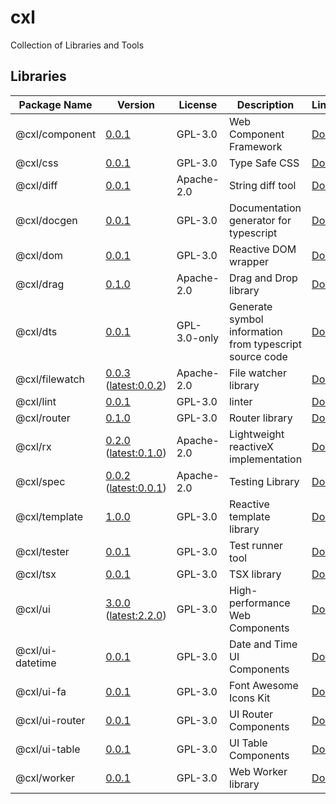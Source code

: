 # cxl

Collection of Libraries and Tools

## Libraries

| Package Name   | Version | License | Description                          | Links                                          |
| -------------- | ------- | ------- | ------------------------------------ | ---------------------------------------------- |
| @cxl/component        | [0.0.1](https://npmjs.com/package/@cxl/component/v/0.0.1) | GPL-3.0 | Web Component Framework       | [Docs](https://cxlio.github.io/cxl/component/0.0.1) |
| @cxl/css        | [0.0.1](https://npmjs.com/package/@cxl/css/v/0.0.1) | GPL-3.0 | Type Safe CSS       | [Docs](https://cxlio.github.io/cxl/css/0.0.1) |
| @cxl/diff        | [0.0.1](https://npmjs.com/package/@cxl/diff/v/0.0.1) | Apache-2.0 | String diff tool       | [Docs](https://cxlio.github.io/cxl/diff/0.0.1) |
| @cxl/docgen        | [0.0.1](https://npmjs.com/package/@cxl/docgen/v/0.0.1) | GPL-3.0 | Documentation generator for typescript       | [Docs](https://cxlio.github.io/cxl/docgen/0.0.1) |
| @cxl/dom        | [0.0.1](https://npmjs.com/package/@cxl/dom/v/0.0.1) | GPL-3.0 | Reactive DOM wrapper       | [Docs](https://cxlio.github.io/cxl/dom/0.0.1) |
| @cxl/drag        | [0.1.0](https://npmjs.com/package/@cxl/drag/v/0.1.0) | Apache-2.0 | Drag and Drop library       | [Docs](https://cxlio.github.io/cxl/drag/0.1.0) |
| @cxl/dts        | [0.0.1](https://npmjs.com/package/@cxl/dts/v/0.0.1) | GPL-3.0-only | Generate symbol information from typescript source code       | [Docs](https://cxlio.github.io/cxl/dts/0.0.1) |
| @cxl/filewatch        | [0.0.3](https://npmjs.com/package/@cxl/filewatch/v/0.0.3) ([latest:0.0.2](https://npmjs.com/package/@cxl/filewatch/v/0.0.2)) | Apache-2.0 | File watcher library       | [Docs](https://cxlio.github.io/cxl/filewatch/0.0.3) |
| @cxl/lint        | [0.0.1](https://npmjs.com/package/@cxl/lint/v/0.0.1) | GPL-3.0 | linter       | [Docs](https://cxlio.github.io/cxl/lint/0.0.1) |
| @cxl/router        | [0.1.0](https://npmjs.com/package/@cxl/router/v/0.1.0) | GPL-3.0 | Router library       | [Docs](https://cxlio.github.io/cxl/router/0.1.0) |
| @cxl/rx        | [0.2.0](https://npmjs.com/package/@cxl/rx/v/0.2.0) ([latest:0.1.0](https://npmjs.com/package/@cxl/rx/v/0.1.0)) | Apache-2.0 | Lightweight reactiveX implementation       | [Docs](https://cxlio.github.io/cxl/rx/0.2.0) |
| @cxl/spec        | [0.0.2](https://npmjs.com/package/@cxl/spec/v/0.0.2) ([latest:0.0.1](https://npmjs.com/package/@cxl/spec/v/0.0.1)) | Apache-2.0 | Testing Library       | [Docs](https://cxlio.github.io/cxl/spec/0.0.2) |
| @cxl/template        | [1.0.0](https://npmjs.com/package/@cxl/template/v/1.0.0) | GPL-3.0 | Reactive template library       | [Docs](https://cxlio.github.io/cxl/template/1.0.0) |
| @cxl/tester        | [0.0.1](https://npmjs.com/package/@cxl/tester/v/0.0.1) | GPL-3.0 | Test runner tool       | [Docs](https://cxlio.github.io/cxl/tester/0.0.1) |
| @cxl/tsx        | [0.0.1](https://npmjs.com/package/@cxl/tsx/v/0.0.1) | GPL-3.0 | TSX library       | [Docs](https://cxlio.github.io/cxl/tsx/0.0.1) |
| @cxl/ui        | [3.0.0](https://npmjs.com/package/@cxl/ui/v/3.0.0) ([latest:2.2.0](https://npmjs.com/package/@cxl/ui/v/2.2.0)) | GPL-3.0 | High-performance Web Components       | [Docs](https://cxlio.github.io/cxl/ui/3.0.0) |
| @cxl/ui-datetime        | [0.0.1](https://npmjs.com/package/@cxl/ui-datetime/v/0.0.1) | GPL-3.0 | Date and Time UI Components       | [Docs](https://cxlio.github.io/cxl/ui-datetime/0.0.1) |
| @cxl/ui-fa        | [0.0.1](https://npmjs.com/package/@cxl/ui-fa/v/0.0.1) | GPL-3.0 | Font Awesome Icons Kit       | [Docs](https://cxlio.github.io/cxl/ui-fa/0.0.1) |
| @cxl/ui-router        | [0.0.1](https://npmjs.com/package/@cxl/ui-router/v/0.0.1) | GPL-3.0 | UI Router Components       | [Docs](https://cxlio.github.io/cxl/ui-router/0.0.1) |
| @cxl/ui-table        | [0.0.1](https://npmjs.com/package/@cxl/ui-table/v/0.0.1) | GPL-3.0 | UI Table Components       | [Docs](https://cxlio.github.io/cxl/ui-table/0.0.1) |
| @cxl/worker        | [0.0.1](https://npmjs.com/package/@cxl/worker/v/0.0.1) | GPL-3.0 | Web Worker library       | [Docs](https://cxlio.github.io/cxl/worker/0.0.1) |
